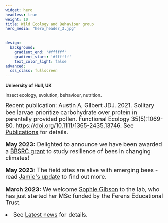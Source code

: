 ```yaml
---
widget: hero
headless: true
weight: 10
title: Wild Ecology and Behaviour group
hero_media: "hero_header_3.jpg"

    
design:
  background:
    gradient_end: '#ffffff'
    gradient_start: '#ffffff'
    text_color_light: false
advanced:
  css_class: fullscreen
---
```

<style>
            .my_text
            {
                font-size:      18px;
            }
            em {
                color: #ff0000;
            }
</style>
        
**University of Hull, UK**

<div>Insect ecology, evolution, behaviour, nutrition.
</div>
<p>
<div class='my_text'>Recent publication:
Austin A, Gilbert JDJ. 2021. Solitary bee larvae prioritize carbohydrate over protein in parentally provided pollen. Functional Ecology 35(5):1069-80. <a href="https://doi.org/10.1111/1365-2435.13746">https://doi.org/10.1111/1365-2435.13746</a>. See <a href='/featured'>Publications</a> for details.
</div>
<p>
<div class='my_text'>
<p><b>May 2023:</b> Delighted to announce we have been awarded a <a href='post/we-got-a-bbsrc-grant/'>BBSRC grant</a> to study resilience of bees in changing climates! 
<p><b>May 2023:</b> The field sites are alive with emerging bees - read <a href='post/update-from-jamie/'>Jamie's update</a> to find out more.
<p><b>March 2023:</b> We welcome <a href='post/welcome-to-sophie/'>Sophie Gibson</a> to the lab, who has just started her MSc funded by the Ferens Educational Trust. 
<li> See <a href='#posts'>Latest news</a> for details.</div>
